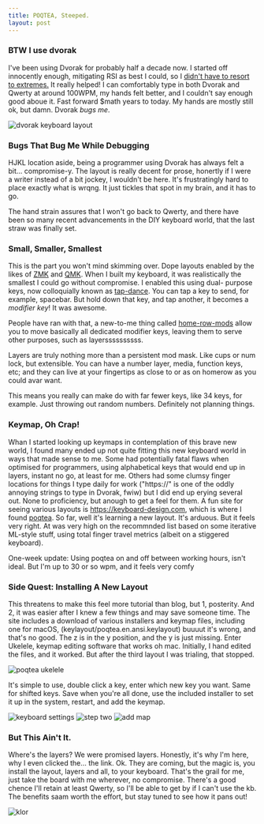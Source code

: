 ```yaml
---
title: POQTEA, Steeped.
layout: post
---
```


### BTW I use dvorak

I've been using Dvorak for probably half a decade now. I started off innocently enough, mitigating RSI as best I could, so I [didn't have to resort to extremes.](https://halfwit.github.io/2017/05/08/keyboardblog.html) It really helped! I can comfortably type in both Dvorak and Qwerty at around 100WPM, my hands felt better, and I couldn't say enough good aboue it. Fast forward $math years to today. My hands are mostly still ok, but damn. Dvorak *bugs me*. 

![dvorak keyboard layout](https://halfwit.github.io/docs/assets/images/dvorak.png)

### Bugs That Bug Me While Debugging

HJKL location aside, being a programmer using Dvorak has always felt a bit... compromise-y. The layout is really decent for prose, honertly if I were a writer instead of a bit jockey, I wouldn't be here. It's frustratingly hard to place exactly what is wrqng. It just tickles that spot in my brain, and it has to go. 

The hand strain assures that I  won't go back to Qwerty, and there have been so many recent advancements in the DIY keyboard world, that the last straw was finally set. 

### Small, Smaller, Smallest

This is the part you won't mind skimming over. Dope layouts enabled by the likes of [ZMK](https://zmk.dev) and [QMK](https://qmk.fm). When I built my keyboard, it was realistically the smallest I could go without compromise. I enabled this using dual- purpose keys, now colloquially known as [tap-dance](https://thomasbaart.nl/2018/12/13/qmk-basics-tap-dance/). You can tap a key to send, for example, spacebar. But hold down that key, and tap another, it becomes a *modifier key*! It was awesome. 

People have ran with that, a new-to-me thing called [home-row-mods](https://precondition.github.io/home-row-mods) allow you to move basically all dedicated modifier keys, leaving them to serve other purposes, such as layerssssssssss.

Layers are truly nothing more than a persistent mod mask. Like cups or num lock, but extensible. You can have a number layer, media, function keys, etc; and they can live at your fingertips as close to or as on homerow as you could avar want. 

This means you really can make do with far fewer keys, like 34 keys, for example. Just throwing out random numbers. Definitely not planning things. 

### Keymap, Oh Crap!

Whan I started looking up keymaps in contemplation of this brave new world, I found many ended up not quite fitting this new keyboard world in ways that made sense to me. Some had potentially fatal flaws when optimised for programmers, using  alphabetical keys that would end up in layers, instant no go, at least for me. Others had some clumsy finger locations for things I type daily for work ("https://" is one of the oddly annoying strings to type in Dvorak, fwiw) but I did end up erying several out. None to proficiency, but anough to get a feel for them. A fun site for seeing various layouts is https://keyboard-design.com, which is where I found [poqtea](https://www.keyboard-design.com/letterlayout.html?layout=poqtea.en.ansi). So far, well it's learning a new layout. It's arduous. But it feels very right. At was very high on the recommnded list based on some iterative ML-style stuff, using total finger travel metrics (albeit on a stiggered keyboard).

One-week update: Using poqtea on and off between working hours, isn't ideal. But I'm up to 30 or so wpm, and it feels very comfy

### Side Quest: Installing A New Layout

This threatens to make this feel more tutorial than blog, but 1, posterity. And 2, it was easier after I knew a few things and may save someone time.
The site includes a download of various installers and keymap files, including one for macOS, (keylayout/poqtea.en.ansi.keylayout) buuuut it's wrong, and that's no good. The z is in the y position, and the y is just missing. Enter Ukelele, keymap editing software that works oh mac. Initially, I hand edited the files, and it worked. But after the third layout I was trialing, that stopped. 

![poqtea ukelele](https://halfwit.github.io/docs/assets/images/poqteaukelele.png) 

It's simple to use, double click a key, enter which new key you want. Same for shifted keys. Save when you're all done, use the included installer to set it up in the system, restart, and add the keymap.

![keyboard settings](https://halfwit.github.io/docs/assets/images/settings.png)
![step two](https://halfwit.github.io/docs/assets/images/list-of-kb.png)
![add map](https://halfwit.github.io/docs/assets/images/add-layout.png)

### But This Ain't It.

Where's the layers? We were promised layers. Honestly, it's why I'm here, why I even clicked the... the link. Ok. They are coming, but the magic is, you install the layout, layers and all, to your keyboard. That's the grail for me, just take the board with me wherever, no compromise. There's a good chence I'll retain at least Qwerty, so I'll be able to get by if I can't use the kb. The benefits saam worth the effort, but stay tuned to see how it pans out!

![klor](http://halfwit.github.io/docs/assets/images/acrylic_plate.jpg)